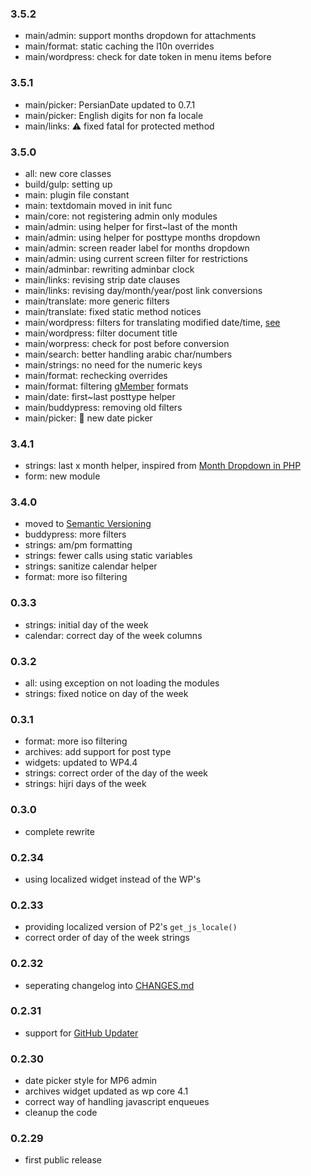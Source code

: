 ### 3.5.2
* main/admin: support months dropdown for attachments
* main/format: static caching the l10n overrides
* main/wordpress: check for date token in menu items before

### 3.5.1
* main/picker: PersianDate updated to 0.7.1
* main/picker: English digits for non fa locale
* main/links: :warning: fixed fatal for protected method

### 3.5.0
* all: new core classes
* build/gulp: setting up
* main: plugin file constant
* main: textdomain moved in init func
* main/core: not registering admin only modules
* main/admin: using helper for first~last of the month
* main/admin: using helper for posttype months dropdown
* main/admin: screen reader label for months dropdown
* main/admin: using current screen filter for restrictions
* main/adminbar: rewriting adminbar clock
* main/links: revising strip date clauses
* main/links: revising day/month/year/post link conversions
* main/translate: more generic filters
* main/translate: fixed static method notices
* main/wordpress: filters for translating modified date/time, [see](https://core.trac.wordpress.org/ticket/37059)
* main/wordpress: filter document title
* main/worpress: check for post before conversion
* main/search: better handling arabic char/numbers
* main/strings: no need for the numeric keys
* main/format: rechecking overrides
* main/format: filtering [gMember](https://github.com/geminorum/gmember/) formats
* main/date: first~last posttype helper
* main/buddypress: removing old filters
* main/picker: :pray: new date picker

### 3.4.1
* strings: last x month helper, inspired from [Month Dropdown in PHP](http://paulferrett.com/2012/month-dropdown-in-php/)
* form: new module

### 3.4.0
* moved to [Semantic Versioning](http://semver.org/)
* buddypress: more filters
* strings: am/pm formatting
* strings: fewer calls using static variables
* strings: sanitize calendar helper
* format: more iso filtering

### 0.3.3
* strings: initial day of the week
* calendar: correct day of the week columns

### 0.3.2
* all: using exception on not loading the modules
* strings: fixed notice on day of the week

### 0.3.1
* format: more iso filtering
* archives: add support for post type
* widgets: updated to WP4.4
* strings: correct order of the day of the week
* strings: hijri days of the week

### 0.3.0
* complete rewrite

### 0.2.34
* using localized widget instead of the WP's

### 0.2.33
* providing localized version of P2's `get_js_locale()`
* correct order of day of the week strings

### 0.2.32
* seperating changelog into [CHANGES.md](CHANGES.md)

### 0.2.31
* support for [GitHub Updater](https://github.com/afragen/github-updater)

### 0.2.30
* date picker style for MP6 admin
* archives widget updated as wp core 4.1
* correct way of handling javascript enqueues
* cleanup the code

### 0.2.29
* first public release
